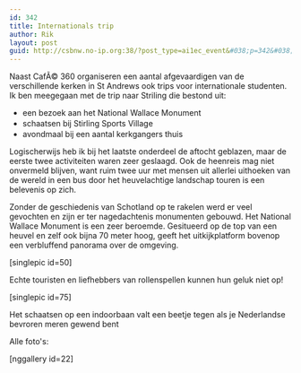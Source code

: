 ```yaml
---
id: 342
title: Internationals trip
author: Rik
layout: post
guid: http://csbnw.no-ip.org:38/?post_type=ai1ec_event&#038;p=342&#038;instance_id=
---
```

Naast CafÃ© 360 organiseren een aantal afgevaardigen van de verschillende kerken in St Andrews ook trips voor internationale studenten. Ik ben meegegaan met de trip naar Striling die bestond uit:
<ul>
	<li>een bezoek aan het National Wallace Monument</li>
	<li><span style="line-height: 1.5;">schaatsen bij Stirling Sports Village</span></li>
	<li>avondmaal bij een aantal kerkgangers thuis</li>
</ul>
Logischerwijs heb ik bij het laatste onderdeel de aftocht geblazen, maar de eerste twee activiteiten waren zeer geslaagd. Ook de heenreis mag niet onvermeld blijven, want ruim twee uur met mensen uit allerlei uithoeken van de wereld in een bus door het heuvelachtige landschap touren is een belevenis op zich.

Zonder de geschiedenis van Schotland op te rakelen werd er veel gevochten en zijn er ter nagedachtenis monumenten gebouwd. Het National Wallace Monument is een zeer beroemde. Gesitueerd op de top van een heuvel en zelf ook bijna 70 meter hoog, geeft het uitkijkplatform bovenop een verbluffend panorama over de omgeving.

[singlepic id=50]

Echte touristen en liefhebbers van rollenspellen kunnen hun geluk niet op!

[singlepic id=75]

Het schaatsen op een indoorbaan valt een beetje tegen als je Nederlandse bevroren meren gewend bent

Alle foto's:

[nggallery id=22]
